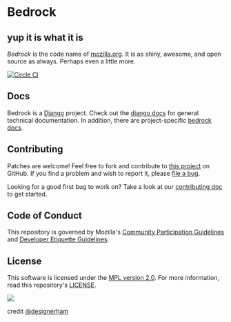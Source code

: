 Bedrock
=======
## yup it is what it is

*Bedrock* is the code name of [mozilla.org][mozilla]. It is as shiny,
awesome, and open source as always. Perhaps even a little more.

[mozilla]: https://www.mozilla.org/

[![Circle CI](https://circleci.com/gh/mozilla/bedrock.svg?style=svg)](https://circleci.com/gh/mozilla/bedrock)

Docs
----

Bedrock is a [Django][django] project. Check out the [django docs][dj-docs] for
general technical documentation. In addition, there are project-specific
[bedrock docs][br-docs].

[django]: https://www.djangoproject.com/
[dj-docs]: https://docs.djangoproject.com/
[br-docs]: http://bedrock.readthedocs.org/

Contributing
------------

Patches are welcome! Feel free to fork and contribute to [this project][gh-bedrock] on
GitHub. If you find a problem and wish to report it, please [file
a bug][github-issue].

Looking for a good first bug to work on? Take a look at our [contributing doc][contributing]
to get started.

[gh-bedrock]: https://github.com/mozilla/bedrock
[github-issue]: https://github.com/mozilla/bedrock/issues/new?template=bug_report.md
[contributing]: https://github.com/mozilla/bedrock/blob/master/.github/CONTRIBUTING.md

Code of Conduct
---------------

This repository is governed by Mozilla's [Community Participation Guidelines][participation]
and [Developer Etiquette Guidelines][etiquette].

[participation]: https://github.com/mozilla/bedrock/blob/master/CODE_OF_CONDUCT.md
[etiquette]: https://bugzilla.mozilla.org/page.cgi?id=etiquette.html

License
-------

This software is licensed under the [MPL version 2.0][MPL]. For more
information, read this repository's [LICENSE][LICENSE].

[MPL]: https://www.mozilla.org/MPL/
[LICENSE]: https://github.com/mozilla/bedrock/blob/master/LICENSE

![](http://i.imgur.com/ElotJSI.jpg)

credit [@designerham](https://github.com/designerham)
